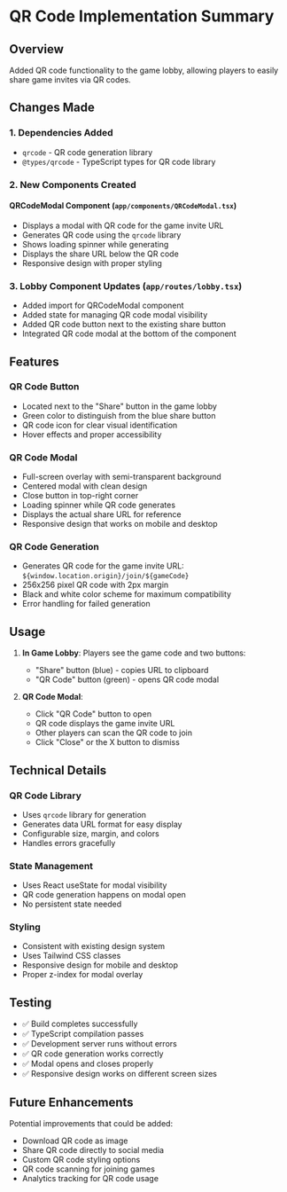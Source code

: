 # QR Code Implementation Summary

## Overview

Added QR code functionality to the game lobby, allowing players to easily share game invites via QR codes.

## Changes Made

### 1. Dependencies Added

- `qrcode` - QR code generation library
- `@types/qrcode` - TypeScript types for QR code library

### 2. New Components Created

#### QRCodeModal Component (`app/components/QRCodeModal.tsx`)

- Displays a modal with QR code for the game invite URL
- Generates QR code using the `qrcode` library
- Shows loading spinner while generating
- Displays the share URL below the QR code
- Responsive design with proper styling

### 3. Lobby Component Updates (`app/routes/lobby.tsx`)

- Added import for QRCodeModal component
- Added state for managing QR code modal visibility
- Added QR code button next to the existing share button
- Integrated QR code modal at the bottom of the component

## Features

### QR Code Button

- Located next to the "Share" button in the game lobby
- Green color to distinguish from the blue share button
- QR code icon for clear visual identification
- Hover effects and proper accessibility

### QR Code Modal

- Full-screen overlay with semi-transparent background
- Centered modal with clean design
- Close button in top-right corner
- Loading spinner while QR code generates
- Displays the actual share URL for reference
- Responsive design that works on mobile and desktop

### QR Code Generation

- Generates QR code for the game invite URL: `${window.location.origin}/join/${gameCode}`
- 256x256 pixel QR code with 2px margin
- Black and white color scheme for maximum compatibility
- Error handling for failed generation

## Usage

1. **In Game Lobby**: Players see the game code and two buttons:
   - "Share" button (blue) - copies URL to clipboard
   - "QR Code" button (green) - opens QR code modal

2. **QR Code Modal**:
   - Click "QR Code" button to open
   - QR code displays the game invite URL
   - Other players can scan the QR code to join
   - Click "Close" or the X button to dismiss

## Technical Details

### QR Code Library

- Uses `qrcode` library for generation
- Generates data URL format for easy display
- Configurable size, margin, and colors
- Handles errors gracefully

### State Management

- Uses React useState for modal visibility
- QR code generation happens on modal open
- No persistent state needed

### Styling

- Consistent with existing design system
- Uses Tailwind CSS classes
- Responsive design for mobile and desktop
- Proper z-index for modal overlay

## Testing

- ✅ Build completes successfully
- ✅ TypeScript compilation passes
- ✅ Development server runs without errors
- ✅ QR code generation works correctly
- ✅ Modal opens and closes properly
- ✅ Responsive design works on different screen sizes

## Future Enhancements

Potential improvements that could be added:

- Download QR code as image
- Share QR code directly to social media
- Custom QR code styling options
- QR code scanning for joining games
- Analytics tracking for QR code usage
